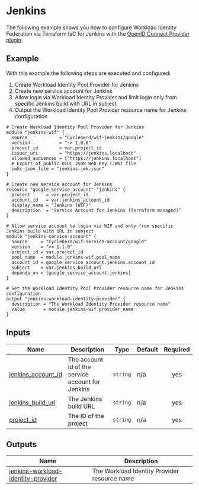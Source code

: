 # Jenkins

The following example shows you how to configure Workload Identity Federation via Terraform IaC for Jenkins with the [OpenID Connect Provider plugin](https://plugins.jenkins.io/oidc-provider/).

## Example

With this example the following steps are executed and configured:

1. Create Workload Identity Pool Provider for Jenkins
1. Create new service account for Jenkins
1. Allow login via Workload Identity Provider and limit login only from specific Jenkins build with URL in subject
1. Output the Workload Identity Pool Provider resource name for Jenkins configuration

<!-- BEGIN_TF_DOCS -->

```hcl
# Create Workload Identity Pool Provider for Jenkins
module "jenkins-wif" {
  source            = "Cyclenerd/wif-jenkins/google"
  version           = "~> 1.0.0"
  project_id        = var.project_id
  issuer_uri        = "https://jenkins.localhost"
  allowed_audiences = ["https://jenkins.localhost"]
  # Export of public OIDC JSON Web Key (JWK) file
  jwks_json_file = "jenkins-jwk.json"
}

# Create new service account for Jenkins
resource "google_service_account" "jenkins" {
  project      = var.project_id
  account_id   = var.jenkins_account_id
  display_name = "Jenkins (WIF)"
  description  = "Service Account for Jenkins (Terraform managed)"
}

# Allow service account to login via WIF and only from specific Jenkins build with URL in subject
module "jenkins-service-account" {
  source     = "Cyclenerd/wif-service-account/google"
  version    = ">= 1.1.0"
  project_id = var.project_id
  pool_name  = module.jenkins-wif.pool_name
  account_id = google_service_account.jenkins.account_id
  subject    = var.jenkins_build_url
  depends_on = [google_service_account.jenkins]
}

# Get the Workload Identity Pool Provider resource name for Jenkins configuration
output "jenkins-workload-identity-provider" {
  description = "The Workload Identity Provider resource name"
  value       = module.jenkins-wif.provider_name
}
```

## Inputs

| Name | Description | Type | Default | Required |
|------|-------------|------|---------|:--------:|
| <a name="input_jenkins_account_id"></a> [jenkins\_account\_id](#input\_jenkins\_account\_id) | The account id of the service account for Jenkins | `string` | n/a | yes |
| <a name="input_jenkins_build_url"></a> [jenkins\_build\_url](#input\_jenkins\_build\_url) | The Jenkins build URL | `string` | n/a | yes |
| <a name="input_project_id"></a> [project\_id](#input\_project\_id) | The ID of the project | `string` | n/a | yes |

## Outputs

| Name | Description |
|------|-------------|
| <a name="output_jenkins-workload-identity-provider"></a> [jenkins-workload-identity-provider](#output\_jenkins-workload-identity-provider) | The Workload Identity Provider resource name |
<!-- END_TF_DOCS -->
